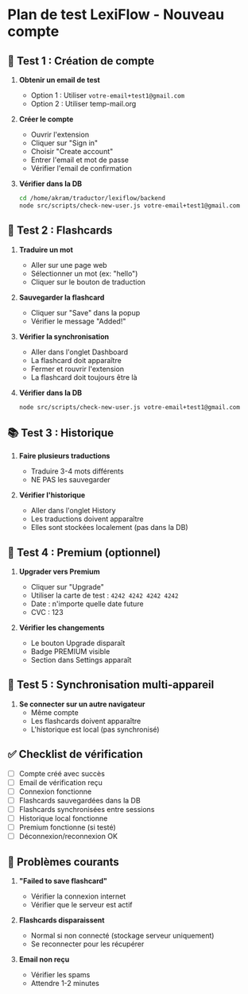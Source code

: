 # Plan de test LexiFlow - Nouveau compte

## 🧪 Test 1 : Création de compte

1. **Obtenir un email de test**
   - Option 1 : Utiliser `votre-email+test1@gmail.com`
   - Option 2 : Utiliser temp-mail.org

2. **Créer le compte**
   - Ouvrir l'extension
   - Cliquer sur "Sign in"
   - Choisir "Create account"
   - Entrer l'email et mot de passe
   - Vérifier l'email de confirmation

3. **Vérifier dans la DB**
   ```bash
   cd /home/akram/traductor/lexiflow/backend
   node src/scripts/check-new-user.js votre-email+test1@gmail.com
   ```

## 🎴 Test 2 : Flashcards

1. **Traduire un mot**
   - Aller sur une page web
   - Sélectionner un mot (ex: "hello")
   - Cliquer sur le bouton de traduction

2. **Sauvegarder la flashcard**
   - Cliquer sur "Save" dans la popup
   - Vérifier le message "Added!"

3. **Vérifier la synchronisation**
   - Aller dans l'onglet Dashboard
   - La flashcard doit apparaître
   - Fermer et rouvrir l'extension
   - La flashcard doit toujours être là

4. **Vérifier dans la DB**
   ```bash
   node src/scripts/check-new-user.js votre-email+test1@gmail.com
   ```

## 📚 Test 3 : Historique

1. **Faire plusieurs traductions**
   - Traduire 3-4 mots différents
   - NE PAS les sauvegarder

2. **Vérifier l'historique**
   - Aller dans l'onglet History
   - Les traductions doivent apparaître
   - Elles sont stockées localement (pas dans la DB)

## 💎 Test 4 : Premium (optionnel)

1. **Upgrader vers Premium**
   - Cliquer sur "Upgrade"
   - Utiliser la carte de test : `4242 4242 4242 4242`
   - Date : n'importe quelle date future
   - CVC : 123

2. **Vérifier les changements**
   - Le bouton Upgrade disparaît
   - Badge PREMIUM visible
   - Section dans Settings apparaît

## 🔄 Test 5 : Synchronisation multi-appareil

1. **Se connecter sur un autre navigateur**
   - Même compte
   - Les flashcards doivent apparaître
   - L'historique est local (pas synchronisé)

## ✅ Checklist de vérification

- [ ] Compte créé avec succès
- [ ] Email de vérification reçu
- [ ] Connexion fonctionne
- [ ] Flashcards sauvegardées dans la DB
- [ ] Flashcards synchronisées entre sessions
- [ ] Historique local fonctionne
- [ ] Premium fonctionne (si testé)
- [ ] Déconnexion/reconnexion OK

## 🐛 Problèmes courants

1. **"Failed to save flashcard"**
   - Vérifier la connexion internet
   - Vérifier que le serveur est actif

2. **Flashcards disparaissent**
   - Normal si non connecté (stockage serveur uniquement)
   - Se reconnecter pour les récupérer

3. **Email non reçu**
   - Vérifier les spams
   - Attendre 1-2 minutes